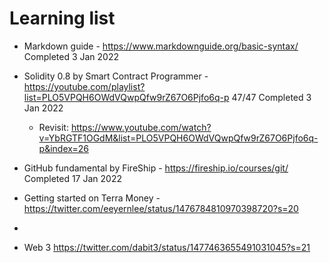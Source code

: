 # Learning list
- Markdown guide - https://www.markdownguide.org/basic-syntax/ Completed 3 Jan 2022
- Solidity 0.8 by Smart Contract Programmer - https://youtube.com/playlist?list=PLO5VPQH6OWdVQwpQfw9rZ67O6Pjfo6q-p 47/47 Completed 3 Jan 2022
  - Revisit: https://www.youtube.com/watch?v=YbRGTF1OGdM&list=PLO5VPQH6OWdVQwpQfw9rZ67O6Pjfo6q-p&index=26

- GitHub fundamental by FireShip - https://fireship.io/courses/git/ Completed 17 Jan 2022

- Getting started on Terra Money - https://twitter.com/eeyernlee/status/1476784810970398720?s=20
- 
- Web 3 https://twitter.com/dabit3/status/1477463655491031045?s=21

